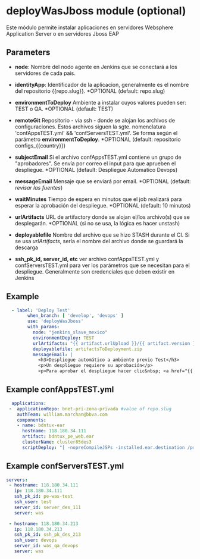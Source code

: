 # deployWasJboss module (optional)
Este módulo permite instalar aplicaciones en servidores Websphere Application Server o en servidores Jboss EAP

## Parameters

- **node**: Nombre del nodo agente en Jenkins que se conectará a los servidores de cada pais.
- **identityApp**: Identificador de la aplicacion, generalmente es el nombre del repositorio {{repo.slug}}. *OPTIONAL (default: repo.slug)
- **environmentToDeploy** Ambiente a instalar cuyos valores pueden ser: TEST o QA. *OPTIONAL (default: TEST)
- **remoteGit** Repositorio - vía ssh - donde se alojan los archivos de configuraciones. Estos archivos siguen la sgte. nomenclatura 'confAppsTEST.yml' && 'confServersTEST.yml'. Se forma según el parámetro **environmentToDeploy**. *OPTIONAL (default: repositorio configs_{{country}})
- **subjectEmail** Si el archivo confAppsTEST.yml contiene un grupo de "aprobadores". Se envía por correo el input para que aprueben el despliegue. *OPTIONAL (default: Despliegue Automatico Devops)
- **messageEmail** Mensaje que se enviará por email. *OPTIONAL (default: *revisar las fuentes*)
- **waitMinutes** Tiempo de espera en minutos que el job realizará para esperar la aprobación del despliegue. *OPTIONAL (default: 10 minutos)
- **urlArtifacts** URL de artifactory donde se alojan el/los archivo(s) que se desplegarán. *OPTIONAL (si no se usa, la lógica es hacer unstash)
- **deployablefile** Nombre del archivo que se hizo STASH durante el CI. Si se usa *urlArtifacts*, sería el nombre del archivo donde se guardará la descarga
  
- **ssh_pk_id, server_id, etc** ver archivo confAppsTEST.yml y confServersTEST.yml para ver los parámetros que se necesitan para el despliegue. Generalmente son credenciales que deben existir en Jenkins

## Example
```yml
  - label: 'Deploy Test'
        when_branch: [ 'develop', 'devops' ]
        use: 'deployWasJboss'
        with_params:
          node: "jenkins_slave_mexico"
          environmentDeploy: TEST
          urlArtifacts: "{{ artifact.urlUpload }}/{{ artifact.version }}/{{artifact}}"
          deployablefile: artifactsToDeployment.zip 
          messageEmail: | 
            <h3>Despliegue automático a ambiente previo Test</h3>
            <p>Un despliegue requiere su aprobación</p>
            <p>Para aprobar el despliegue hacer clic&nbsp; <a href="{{ env.BUILD_URL }}input/"> aquí</a>.</p>
```

## Example confAppsTEST.yml
```yml
  applications:
 -  applicationRepo: bnet-pri-zona-privada #value of repo.slug
    authTeam: william.marchan@bbva.com
    components:
    - name: bdntux-ear
      hostname: 118.180.34.111
      artifact: bdntux_pe_web.ear
      clusterName: cluster85des3
      scriptDeploy: "[ -nopreCompileJSPs -installed.ear.destination /pr/bdntux/online/pe/web/J2EE/ -distributeApp -nouseMetaDataFromBinary -nodeployejb -appname bdntux-ear -createMBeansForResources -noreloadEnabled -nodeployws -validateinstall warn -processEmbeddedConfig -filepermission .*\\.dll=755#.*\\.so=755#.*\\.a=755#.*\\.sl=755 -noallowDispatchRemoteInclude -noallowServiceRemoteInclude -asyncRequestDispatchType DISABLED -nouseAutoLink -noenableClientModule -clientMode isolated -novalidateSchema -MapModulesToServers [[ bdntux_pe_web.war bdntux_pe_web.war,WEB-INF/web.xml WebSphere:cell=TLAPLVWAS85DMCell01,cluster=cluster85des3+WebSphere:cell=TLAPLVWAS85DMCell01,node=TLAPLVWAS8501Node,server=webserver1+WebSphere:cell=TLAPLVWAS85DMCell01,node=TLAPLVWAS8502Node,server=webserver1 ]] -MapWebModToVH [[ bdntux_pe_web.war bdntux_pe_web.war,WEB-INF/web.xml default_host ]]]"
```

## Example confServersTEST.yml
```yml
servers:
 - hostname: 118.180.34.111
   ip: 118.180.34.111
   ssh_pk_id: pe-was-test
   ssh_user: test
   server_id: server_des_111
   server: was

 - hostname: 118.180.34.213
   ip: 118.180.34.213
   ssh_pk_id: ssh_pk_des_213
   ssh_user: devops
   server_id: was_qa_devops
   server: was
```